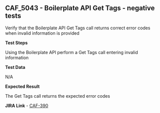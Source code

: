 ## CAF_5043 - Boilerplate API Get Tags - negative tests ##

Verify that the Boilerplate API Get Tags call returns correct error codes when invalid information is provided

**Test Steps**

Using the Boilerplate API perform a Get Tags call entering invalid information

**Test Data**

N/A

**Expected Result**

The Get Tags call returns the expected error codes

**JIRA Link** - [CAF-390](https://jira.autonomy.com/browse/CAF-390)

